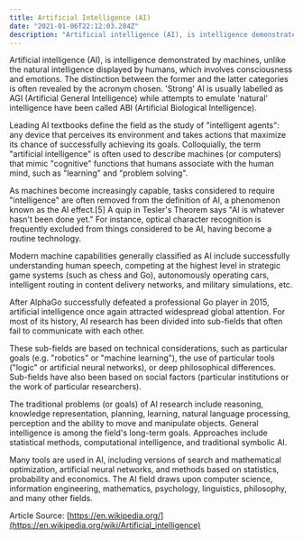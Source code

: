 ```yaml
---
title: Artificial Intelligence (AI)
date: "2021-01-06T22:12:03.284Z"
description: "Artificial intelligence (AI), is intelligence demonstrated by machines, unlike human intelligence, which involves consciousness and emotions. The distinction between the former and the latter categories is .."
---
```



Artificial intelligence (AI), is intelligence demonstrated by machines, unlike the natural intelligence displayed by humans, which involves consciousness and emotions. The distinction between the former and the latter categories is often revealed by the acronym chosen. 'Strong' AI is usually labelled as AGI (Artificial General Intelligence) while attempts to emulate 'natural' intelligence have been called ABI (Artificial Biological Intelligence).

Leading AI textbooks define the field as the study of "intelligent agents": any device that perceives its environment and takes actions that maximize its chance of successfully achieving its goals. Colloquially, the term "artificial intelligence" is often used to describe machines (or computers) that mimic "cognitive" functions that humans associate with the human mind, such as "learning" and "problem solving".

As machines become increasingly capable, tasks considered to require "intelligence" are often removed from the definition of AI, a phenomenon known as the AI effect.[5] A quip in Tesler's Theorem says "AI is whatever hasn't been done yet." For instance, optical character recognition is frequently excluded from things considered to be AI, having become a routine technology.

Modern machine capabilities generally classified as AI include successfully understanding human speech, competing at the highest level in strategic game systems (such as chess and Go), autonomously operating cars, intelligent routing in content delivery networks, and military simulations, etc.

After AlphaGo successfully defeated a professional Go player in 2015, artificial intelligence once again attracted widespread global attention. For most of its history, AI research has been divided into sub-fields that often fail to communicate with each other.

These sub-fields are based on technical considerations, such as particular goals (e.g. "robotics" or "machine learning"), the use of particular tools ("logic" or artificial neural networks), or deep philosophical differences. Sub-fields have also been based on social factors (particular institutions or the work of particular researchers).

The traditional problems (or goals) of AI research include reasoning, knowledge representation, planning, learning, natural language processing, perception and the ability to move and manipulate objects. General intelligence is among the field's long-term goals. Approaches include statistical methods, computational intelligence, and traditional symbolic AI.

Many tools are used in AI, including versions of search and mathematical optimization, artificial neural networks, and methods based on statistics, probability and economics. The AI field draws upon computer science, information engineering, mathematics, psychology, linguistics, philosophy, and many other fields.


Article Source: [https://en.wikipedia.org/](https://en.wikipedia.org/wiki/Artificial_intelligence)
